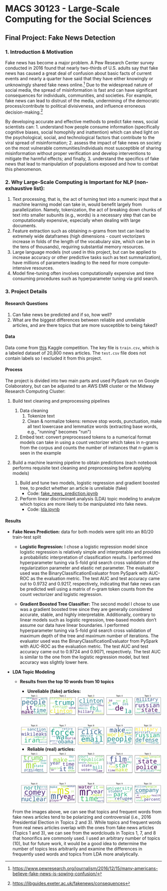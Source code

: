 # MACS 30123 - Large-Scale Computing for the Social Sciences

## Final Project: Fake News Detection

### 1. Introduction & Motivation
Fake news has become a major problem. A Pew Research Center survey conducted in 2016 found that nearly two-thirds of U.S. adults say that fake news has caused a great deal of confusion about basic facts of current events and nearly a quarter have said that they have either knowingly or unknowingly shared fake news online.[^1] Due to the widespread nature of social media, the spread of misinformation is fast and can have significant consequences for individuals, communities, and societies. For example, fake news can lead to distrust of the media, undermining of the democratic process/contribute to political divisiveness, and influence erroneous decision-making.[^2]

By developing accurate and effective methods to predict fake news, social scientists can: 1. understand how people consume information (specifically cognitive biases, social homophily and inattention) which can shed light on the psychological, social, and technological factors that contribute to the viral spread of misinformation; 2. assess the impact of fake news on society on the most vulnerable communities/individuals most susceptible of sharing misinformation without proper verification and develop interventions to mitigate the harmful effects; and finally, 3. understand the specifics of fake news that lead to manipulation of populations exposed and how to combat this phenomenon.

### 2. Why Large-Scale Computing is Important for NLP (non-exhaustive list):
1. Text processing, that is, the act of turning text into a numeric input that a machine learning model can take in, would benefit largely from parallelization. Namely, tokenization, the act of breaking down chunks of text into smaller subunits (e.g., words) is a necessary step that can be computationally expensive, especially when dealing with large documents.
2. Feature extraction such as obtaining n-grams from text can lead to extremely wide dataframes (high dimensions - count vectorizers increase in folds of the length of the vocabulary size, which can be in the tens of thousands), requiring substantial memory resources.
3. Large language models (not used in this project, but can be applied to increase accuracy or other predictive tasks such as text summarization), have millions of parameters leading to the need for more compute-intensive resources.
4. Model fine-tuning often involves computationally expensive and time consuming procedures such as hyperparameter tuning via grid search.

### 3. Project Details

#### Research Questions
1. Can fake news be predicted and if so, how well?
2. What are the biggest differences between reliable and unreliable articles, and are there topics that are more susceptible to being faked?

#### Data
Data come from [this](https://www.kaggle.com/competitions/fake-news/data) Kaggle competition. The key file is ```train.csv```, which is a labeled dataset of 20,800 news articles. The ```test.csv``` file does not contain labels so I excluded it from this project.

#### Process
The project is divided into two main parts and used PySpark run on Google Colaboratory, but can be adjusted to an AWS EMR cluster or the Midway Research Computing Cluster:

1. Build text cleaning and preprocessing pipelines
    1. Data cleaning
        1. Tokenize text
        2. Clean & normalize tokens: remove stop words, punctuation, make all text lowercase and lemmatize words (extracting base words, e.g., "running" becomes "run")
    2. Embed text: convert preprocessed tokens to a numerical format models can take in using a count vectorizer which takes in n-grams from the corpus and counts the number of instances that n-gram is seen in the example

2. Build a machine learning pipeline to obtain predictions (each notebook performs requisite text cleaning and preprocessing before applying models)
    1. Build and tune two models, logistic regression and gradient boosted tree, to predict whether an article is unreliable (fake)
        * Code: [fake_news_prediction.ipynb](https://github.com/macs30123-s23/final-project-fake_news/blob/main/fake_news_prediction.ipynb)
    2. Perform linear discriminant analysis (LDA) topic modeling to analyze which topics are more likely to be manipulated into fake news. 
        * Code: [lda.ipynb](https://github.com/macs30123-s23/final-project-fake_news/blob/main/lda.ipynb)

#### Results
* **Fake News Prediction:** data for both models were split into an 80/20 train-test split

    * **Logistic Regression:** I chose a logistic regression model since logistic regression is relatively simple and interpretable and provides a probabilistic interpretation of classification results. I performed hyperparameter tuning via 5-fold grid search cross validation of the regularization parameter and elastic net parameter. The evaluator used was the BinaryClassificationEvaluator from PySpark with AUC-ROC as the evaluation metric. The test AUC and test accuracy came out to 0.9732 and 0.9217, respectively, indicating that fake news can be predicted well using a matrix of n-gram token counts from the count vectorizer and logistic regression.

    * **Gradient Boosted Tree Classifier:** The second model I chose to use was a gradient boosted tree since they are generally considered accurate, stable, and highly interpretable. Additionally, contrary to linear models such as logistic regression, tree-based models don’t assume our data have linear boundaries. I performed hyperparameter tuning via 5-fold grid search cross validation of maximum depth of the tree and maximum number of iterations. The evaluator used was the BinaryClassificationEvaluator from PySpark with AUC-ROC as the evaluation metric. The test AUC and test accuracy came out to 0.9724 and 0.9071, respectively. The test AUC is similar to the one from the logistic regression model, but test accuracy was slightly lower here.

* **LDA Topic Modeling**

    * **Results from the top 10 words from 10 topics**

        * **Unreliable (fake) articles:**
        <img src="output/fake_topics.png?raw=true"/>
        <br>

        * **Reliable (real) articles:**
        <img src="output/real_topics.png?raw=true"/>

    From the images above, we can see that topics and frequent words from fake news articles tend to be polarizing and controversial (i.e., 2016 Presidential Election in Topics 2 and 3). While topics and frequent words from real news articles overlap with the ones from fake news articles (Topics 1 and 3), we can see from the wordclouds in Topics 1, 7, and 8 that honorifics are commonly used. I used an arbitrary number of topics (10), but for future work, it would be a good idea to determine the number of topics less arbitrarily and examine the differences in frequently used words and topics from LDA more analytically.

[^1]: https://www.pewresearch.org/journalism/2016/12/15/many-americans-believe-fake-news-is-sowing-confusion/
[^2]: https://libguides.exeter.ac.uk/fakenews/consequences